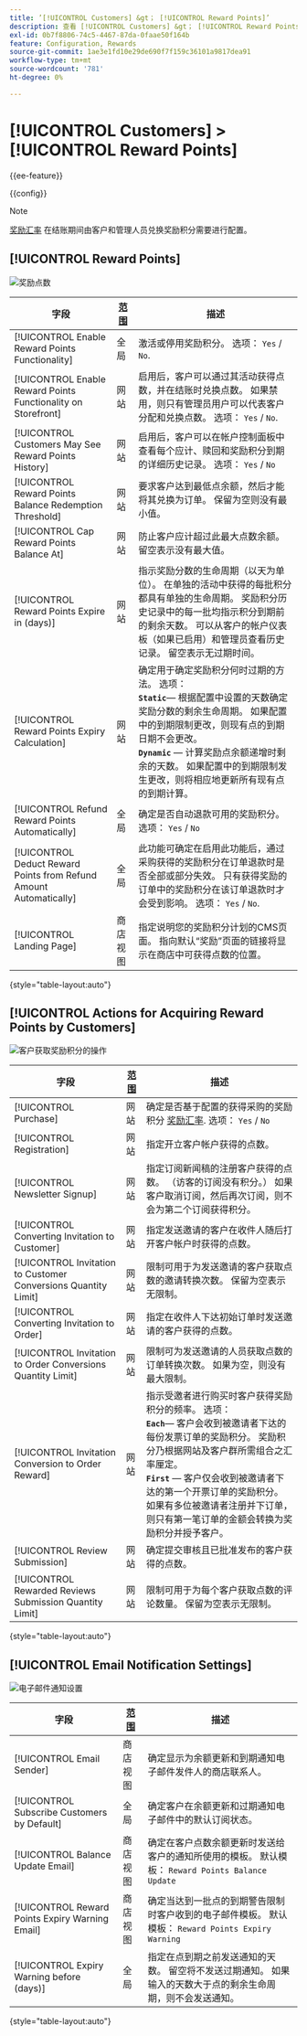 ```yaml
---
title: ’[!UICONTROL Customers] &gt； [!UICONTROL Reward Points]’
description: 查看 [!UICONTROL Customers] &gt； [!UICONTROL Reward Points] 商务管理员页面。
exl-id: 0b7f8806-74c5-4467-87da-0faae50f164b
feature: Configuration, Rewards
source-git-commit: 1ae3e1fd10e29de690f7f159c36101a9817dea91
workflow-type: tm+mt
source-wordcount: '781'
ht-degree: 0%

---
```


# [!UICONTROL Customers] > [!UICONTROL Reward Points]

{{ee-feature}}

{{config}}

>[!NOTE]
>
>[奖励汇率](../../merchandising-promotions/reward-exchange-rates.md) 在结账期间由客户和管理人员兑换奖励积分需要进行配置。

## [!UICONTROL Reward Points]

![奖励点数](./assets/reward-points-reward-points.png)<!-- zoom -->

<!-- [Reward Points](https://docs.magento.com/user-guide/marketing/reward-point-configure.html) -->

| 字段 | [范围](../../getting-started/websites-stores-views.md#scope-settings) | 描述 |
|--- |--- |----------------------------------------------------------------------------------------------------------------------------------------------------------------------------------------------------------------------------------------------------------------------------------------------------------------------------------------------------------------------------------------------------------------------------------------------------------------------------------------------------------------------------------------------------------------------|
| [!UICONTROL Enable Reward Points Functionality] | 全局 | 激活或停用奖励积分。 选项： `Yes` / `No`. |
| [!UICONTROL Enable Reward Points Functionality on Storefront] | 网站 | 启用后，客户可以通过其活动获得点数，并在结账时兑换点数。 如果禁用，则只有管理员用户可以代表客户分配和兑换点数。 选项： `Yes` / `No`. |
| [!UICONTROL Customers May See Reward Points History] | 网站 | 启用后，客户可以在帐户控制面板中查看每个应计、赎回和奖励积分到期的详细历史记录。 选项： `Yes` / `No` |
| [!UICONTROL Reward Points Balance Redemption Threshold] | 网站 | 要求客户达到最低点余额，然后才能将其兑换为订单。 保留为空则没有最小值。 |
| [!UICONTROL Cap Reward Points Balance At] | 网站 | 防止客户应计超过此最大点数余额。 留空表示没有最大值。 |
| [!UICONTROL Reward Points Expire in (days)] | 网站 | 指示奖励分数的生命周期（以天为单位）。 在单独的活动中获得的每批积分都具有单独的生命周期。 奖励积分历史记录中的每一批均指示积分到期前的剩余天数。 可以从客户的帐户仪表板（如果已启用）和管理员查看历史记录。 留空表示无过期时间。 |
| [!UICONTROL Reward Points Expiry Calculation] | 网站 | 确定用于确定奖励积分何时过期的方法。 选项： <br/>**`Static`**— 根据配置中设置的天数确定奖励分数的剩余生命周期。 如果配置中的到期限制更改，则现有点的到期日期不会更改。<br/>**`Dynamic`**  — 计算奖励点余额递增时剩余的天数。 如果配置中的到期限制发生更改，则将相应地更新所有现有点的到期计算。 |
| [!UICONTROL Refund Reward Points Automatically] | 全局 | 确定是否自动退款可用的奖励积分。 选项： `Yes` / `No` |
| [!UICONTROL Deduct Reward Points from Refund Amount Automatically] | 全局 | 此功能可确定在启用此功能后，通过采购获得的奖励积分在订单退款时是否全部或部分失效。 只有获得奖励的订单中的奖励积分在该订单退款时才会受到影响。 选项： `Yes` / `No`. |
| [!UICONTROL Landing Page] | 商店视图 | 指定说明您的奖励积分计划的CMS页面。 指向默认“奖励”页面的链接将显示在商店中可获得点数的位置。 |

{style="table-layout:auto"}

## [!UICONTROL Actions for Acquiring Reward Points by Customers]

![客户获取奖励积分的操作](./assets/reward-points-actions-for-acquiring.png)<!-- zoom -->

<!-- [Actions for Acquiring Reward Points by Customers](https://docs.magento.com/user-guide/marketing/reward-point-configure.html) -->

| 字段 | [范围](../../getting-started/websites-stores-views.md#scope-settings) | 描述 |
|--- |--- |----------------------------------------------------------------------------------------------------------------------------------------------------------------------------------------------------------------------------------------------------------------------------------------------------------------------------------------------------------------------------------------------------------------------------------------------------------------------------------------------------------------------------------------------------------------------------------------------------|
| [!UICONTROL Purchase] | 网站 | 确定是否基于配置的获得采购的奖励积分 [奖励汇率](../../merchandising-promotions/reward-exchange-rates.md). 选项： `Yes` / `No` |
| [!UICONTROL Registration] | 网站 | 指定开立客户帐户获得的点数。 |
| [!UICONTROL Newsletter Signup] | 网站 | 指定订阅新闻稿的注册客户获得的点数。 （访客的订阅没有积分。） 如果客户取消订阅，然后再次订阅，则不会为第二个订阅获得积分。 |
| [!UICONTROL Converting Invitation to Customer] | 网站 | 指定发送邀请的客户在收件人随后打开客户帐户时获得的点数。 |
| [!UICONTROL Invitation to Customer Conversions Quantity Limit] | 网站 | 限制可用于为发送邀请的客户获取点数的邀请转换次数。 保留为空表示无限制。 |
| [!UICONTROL Converting Invitation to Order] | 网站 | 指定在收件人下达初始订单时发送邀请的客户获得的点数。 |
| [!UICONTROL Invitation to Order Conversions Quantity Limit] | 网站 | 限制可为发送邀请的人员获取点数的订单转换次数。 如果为空，则没有最大限制。 |
| [!UICONTROL Invitation Conversion to Order Reward] | 网站 | 指示受邀者进行购买时客户获得奖励积分的频率。 选项： <br/>**`Each`**— 客户会收到被邀请者下达的每份发票订单的奖励积分。 奖励积分乃根据网站及客户群所需组合之汇率厘定。<br/>**`First`**  — 客户仅会收到被邀请者下达的第一个开票订单的奖励积分。 如果有多位被邀请者注册并下订单，则只有第一笔订单的金额会转换为奖励积分并授予客户。 |
| [!UICONTROL Review Submission] | 网站 | 确定提交审核且已批准发布的客户获得的点数。 |
| [!UICONTROL Rewarded Reviews Submission Quantity Limit] | 网站 | 限制可用于为每个客户获取点数的评论数量。 保留为空表示无限制。 |

{style="table-layout:auto"}

## [!UICONTROL Email Notification Settings]

![电子邮件通知设置](./assets/reward-points-email-notification-settings.png)<!-- zoom -->

<!-- [Email Notification Settings](https://docs.magento.com/user-guide/marketing/reward-point-configure.html) -->

| 字段 | [范围](../../getting-started/websites-stores-views.md#scope-settings) | 描述 |
|--- |--- |--- |
| [!UICONTROL Email Sender] | 商店视图 | 确定显示为余额更新和到期通知电子邮件发件人的商店联系人。 |
| [!UICONTROL Subscribe Customers by Default] | 全局 | 确定客户在余额更新和过期通知电子邮件中的默认订阅状态。 |
| [!UICONTROL Balance Update Email] | 商店视图 | 确定在客户点数余额更新时发送给客户的通知所使用的模板。 默认模板： `Reward Points Balance Update` |
| [!UICONTROL Reward Points Expiry Warning Email] | 商店视图 | 确定当达到一批点的到期警告限制时客户收到的电子邮件模板。 默认模板： `Reward Points Expiry Warning` |
| [!UICONTROL Expiry Warning before (days)] | 全局 | 指定在点到期之前发送通知的天数。 留空将不发送过期通知。 如果输入的天数大于点的剩余生命周期，则不会发送通知。 |

{style="table-layout:auto"}
